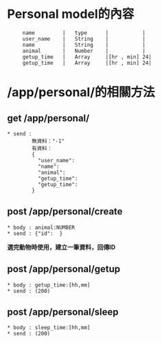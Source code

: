 # Personal model的內容

```
     name         |   type      |           |
     user_name    |   String    |           |
     name         |   String    |           |
     animal       |   Number    |           |
     getup_time   |   Array     |[hr , min] 24|
     getup_time   |   Array     |[hr , min] 24|
```

# /app/personal/的相關方法  

## get /app/personal/  
```
* send : 
        無資料："-1"  
        有資料：  
        {  
          "user_name":  
          "name":  
          "animal":  
          "getup_time":  
          "getup_time":  
        }  
```

## post /app/personal/create
```
* body : animal:NUMBER  
* send : {"id":  }    
```
**選完動物時使用，建立一筆資料，回傳ID**  

## post /app/personal/getup  
```
* body : getup_time:[hh,mm]  
* send : (200)  
```

## post /app/personal/sleep  
```
* body : sleep_time:[hh,mm]  
* send : (200)  
```

  
